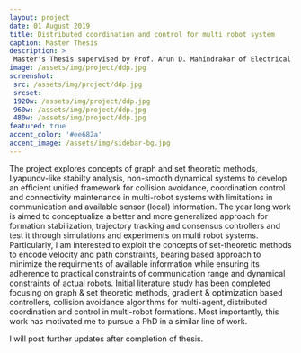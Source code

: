```yaml
---
layout: project
date: 01 August 2019
title: Distributed coordination and control for multi robot system
caption: Master Thesis
description: >
 Master's Thesis supervised by Prof. Arun D. Mahindrakar of Electrical Engineering department at IIT Madras (ongoing)
image: /assets/img/project/ddp.jpg
screenshot:
 src: /assets/img/project/ddp.jpg
 srcset:
 1920w: /assets/img/project/ddp.jpg
 960w: /assets/img/project/ddp.jpg
 480w: /assets/img/project/ddp.jpg
featured: true
accent_color: '#ee682a'
accent_image: /assets/img/sidebar-bg.jpg
---
```


The project explores concepts of graph and set theoretic methods, Lyapunov-like stabilty analysis, non-smooth dynamical systems to develop an efficient unified framework for collision avoidance, coordination control and connectivity maintenance in multi-robot systems with limitations in communication and available sensor (local) information. The year long work is aimed to conceptualize a better and more generalized approach for formation stabilization, trajectory tracking and consensus controllers and test it through simulations and experiments on multi robot systems. Particularly, I am interested to exploit the concepts of set-theoretic methods to encode velocity and path constraints, bearing based approach to minimize the requirments of available information while ensuring its adherence to practical constraints of communication range and dynamical constraints of actual robots. Initial literature study has been completed focusing on graph & set theoretic methods, gradient & optimization based controllers, collision avoidance algorithms for multi-agent, distributed coordination and control in multi-robot formations. Most importantly, this work has motivated me to pursue a PhD in a similar line of work.

I will post further updates after completion of thesis.
